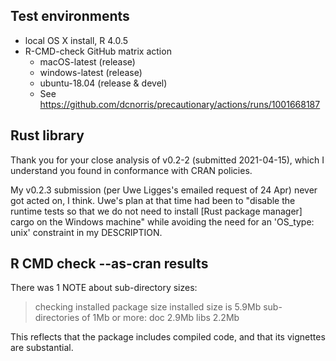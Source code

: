 ## Test environments
* local OS X install, R 4.0.5
* R-CMD-check GitHub matrix action
  - macOS-latest (release)
  - windows-latest (release)
  - ubuntu-18.04 (release & devel)
  - See https://github.com/dcnorris/precautionary/actions/runs/1001668187

## Rust library

Thank you for your close analysis of v0.2-2 (submitted 2021-04-15),
which I understand you found in conformance with CRAN policies.

My v0.2.3 submission (per Uwe Ligges's emailed request of 24 Apr)
never got acted on, I think. Uwe's plan at that time had been to
"disable the runtime tests so that we do not need to install [Rust
package manager] cargo on the Windows machine" while avoiding the
need for an 'OS_type: unix' constraint in my DESCRIPTION.

## R CMD check --as-cran results
There was 1 NOTE about sub-directory sizes:

> checking installed package size
>   installed size is  5.9Mb
>   sub-directories of 1Mb or more:
>     doc    2.9Mb
>     libs   2.2Mb

This reflects that the package includes compiled code, and that
its vignettes are substantial.
